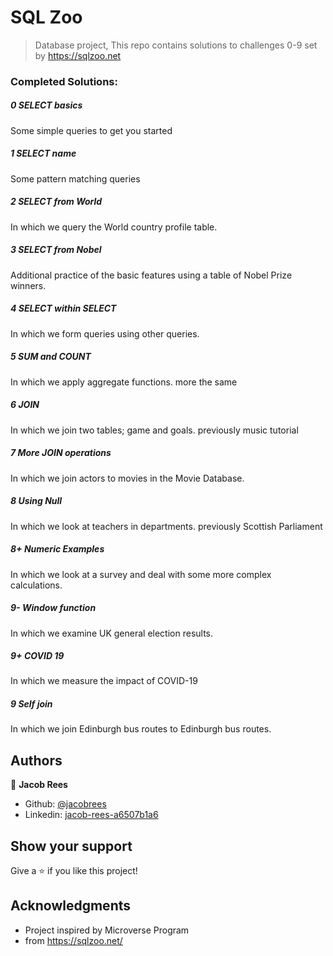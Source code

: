 # SQL Zoo

> Database project, This repo contains solutions to challenges 0-9 set by https://sqlzoo.net

### Completed Solutions:

##### 0 SELECT basics
Some simple queries to get you started
##### 1 SELECT name
Some pattern matching queries
##### 2 SELECT from World
In which we query the World country profile table.
##### 3 SELECT from Nobel
Additional practice of the basic features using a table of Nobel Prize winners.
##### 4 SELECT within SELECT
In which we form queries using other queries.
##### 5 SUM and COUNT
In which we apply aggregate functions. more the same
##### 6 JOIN
In which we join two tables; game and goals. previously music tutorial
##### 7 More JOIN operations
In which we join actors to movies in the Movie Database.
##### 8 Using Null
In which we look at teachers in departments. previously Scottish Parliament
##### 8+ Numeric Examples
In which we look at a survey and deal with some more complex calculations.
##### 9- Window function
In which we examine UK general election results.
##### 9+ COVID 19
In which we measure the impact of COVID-19
##### 9 Self join
In which we join Edinburgh bus routes to Edinburgh bus routes.

## Authors

👤 **Jacob Rees**

- Github: [@jacobrees](https://github.com/jacobrees)
- Linkedin: [jacob-rees-a6507b1a6](https://www.linkedin.com/in/jacob-rees-a6507b1a6/)

## Show your support

Give a ⭐️ if you like this project!

## Acknowledgments

- Project inspired by Microverse Program
- from https://sqlzoo.net/
